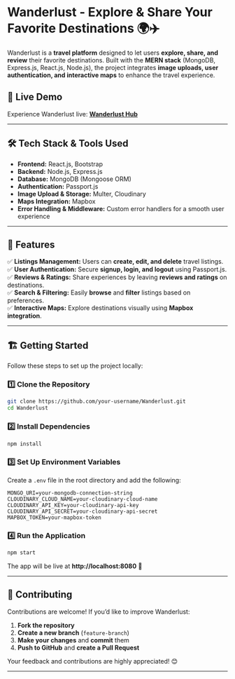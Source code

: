 # **Wanderlust - Explore & Share Your Favorite Destinations** 🌍✈️  

Wanderlust is a **travel platform** designed to let users **explore, share, and review** their favorite destinations. Built with the **MERN stack** (MongoDB, Express.js, React.js, Node.js), the project integrates **image uploads, user authentication, and interactive maps** to enhance the travel experience.  

## 🚀 Live Demo  
Experience Wanderlust live: **[Wanderlust Hub](https://sigma-project-new.onrender.com)**  

---

## 🛠️ Tech Stack & Tools Used  

- **Frontend:** React.js, Bootstrap  
- **Backend:** Node.js, Express.js  
- **Database:** MongoDB (Mongoose ORM)  
- **Authentication:** Passport.js  
- **Image Upload & Storage:** Multer, Cloudinary  
- **Maps Integration:** Mapbox  
- **Error Handling & Middleware:** Custom error handlers for a smooth user experience  

---

## 🌟 Features  

✅ **Listings Management:** Users can **create, edit, and delete** travel listings.  
✅ **User Authentication:** Secure **signup, login, and logout** using Passport.js.  
✅ **Reviews & Ratings:** Share experiences by leaving **reviews and ratings** on destinations.  
✅ **Search & Filtering:** Easily **browse** and **filter** listings based on preferences.  
✅ **Interactive Maps:** Explore destinations visually using **Mapbox integration**.  

---

## 🏗️ Getting Started  

Follow these steps to set up the project locally:  

### 1️⃣ Clone the Repository  
```bash
git clone https://github.com/your-username/Wanderlust.git
cd Wanderlust
```

### 2️⃣ Install Dependencies  
```bash
npm install
```

### 3️⃣ Set Up Environment Variables  
Create a `.env` file in the root directory and add the following:  
```
MONGO_URI=your-mongodb-connection-string
CLOUDINARY_CLOUD_NAME=your-cloudinary-cloud-name
CLOUDINARY_API_KEY=your-cloudinary-api-key
CLOUDINARY_API_SECRET=your-cloudinary-api-secret
MAPBOX_TOKEN=your-mapbox-token
```

### 4️⃣ Run the Application  
```bash
npm start
```
The app will be live at **http://localhost:8080** 🚀  

---

## 🤝 Contributing  

Contributions are welcome! If you’d like to improve Wanderlust:  

1. **Fork the repository**  
2. **Create a new branch** (`feature-branch`)  
3. **Make your changes** and **commit** them  
4. **Push to GitHub** and **create a Pull Request**  

Your feedback and contributions are highly appreciated! 😊  

---

